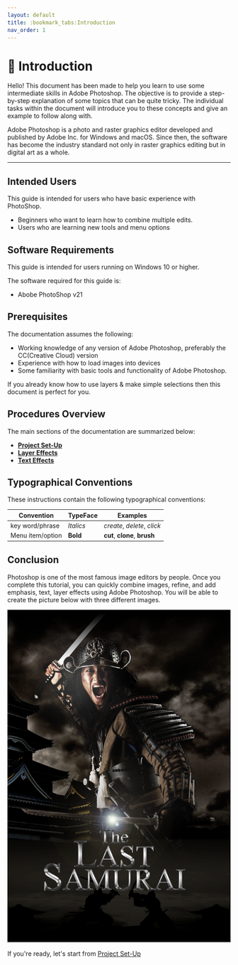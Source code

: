 ```yaml
---
layout: default
title: :bookmark_tabs:Introduction
nav_order: 1
---
```


# :bookmark_tabs: Introduction

Hello!
This document has been made to help you learn to use some intermediate skills in Adobe Photoshop. The objective is to provide a step-by-step explanation of some topics that can be quite tricky. The individual tasks within the document will introduce you to these concepts and give an example to follow along with.

Adobe Photoshop is a photo and raster graphics editor developed and published by Adobe Inc. for Windows and macOS. Since then, the software has become the industry standard not only in raster graphics editing but in digital art as a whole.


---

## Intended Users

This guide is intended for users who have basic experience with PhotoShop.

* Beginners who want to learn how to combine multiple edits.
* Users who are learning new tools and menu options

## Software Requirements

This guide is intended for users running on Windows 10 or higher.

The software required for this guide is:

* Abobe PhotoShop v21

## Prerequisites

The documentation assumes the following:

* Working knowledge of any version of Adobe Photoshop, preferably the CC(Creative Cloud) version 
* Experience with how to load images into devices
* Some familiarity with basic tools and functionality of Adobe Photoshop.

If you already know how to use layers & make simple selections then this document is perfect for you.

## Procedures Overview

The main sections of the documentation are summarized below:

- **[Project Set-Up](https://ethan-j13.github.io/Ethan-Shik-Shey/docs/configuration/)**
- **[Layer Effects](https://ethan-j13.github.io/Ethan-Shik-Shey/docs/Effects/)**
- **[Text Effects](https://ethan-j13.github.io/Ethan-Shik-Shey/docs/TextAndEffects/)**


## Typographical Conventions

These instructions contain the following typographical conventions:

| Convention | TypeFace | Examples |
| ---------- | -------- | -------- |
| key word/phrase | *Italics* | *create*, *delete*, *click* |
| Menu item/option | **Bold** | **cut**, **clone**, **brush**|

## Conclusion

Photoshop is one of the most famous image editors by people. Once you complete this tutorial, you can quickly combine images, refine, and add emphasis, text, layer effects using Adobe Photoshop. You will be able to create the picture below with three different images.

![target image](https://github.com/Ethan-J13/Ethan-Shik-Shey/blob/gh-pages/assets/images/Samurai.png?raw=true)

If you're ready, let's start from [Project Set-Up](https://ethan-j13.github.io/Ethan-Shik-Shey/docs/configuration/)
